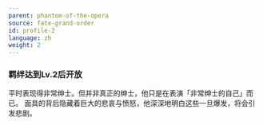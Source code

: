 ```yaml
---
parent: phantom-of-the-opera
source: fate-grand-order
id: profile-2
language: zh
weight: 2
---
```


### 羁绊达到Lv.2后开放

平时表现得非常绅士。但并非真正的绅士，他只是在表演「非常绅士的自己」而已。
面具的背后隐藏着巨大的悲哀与愤怒，他深深地明白这些一旦爆发，将会引发悲剧。
